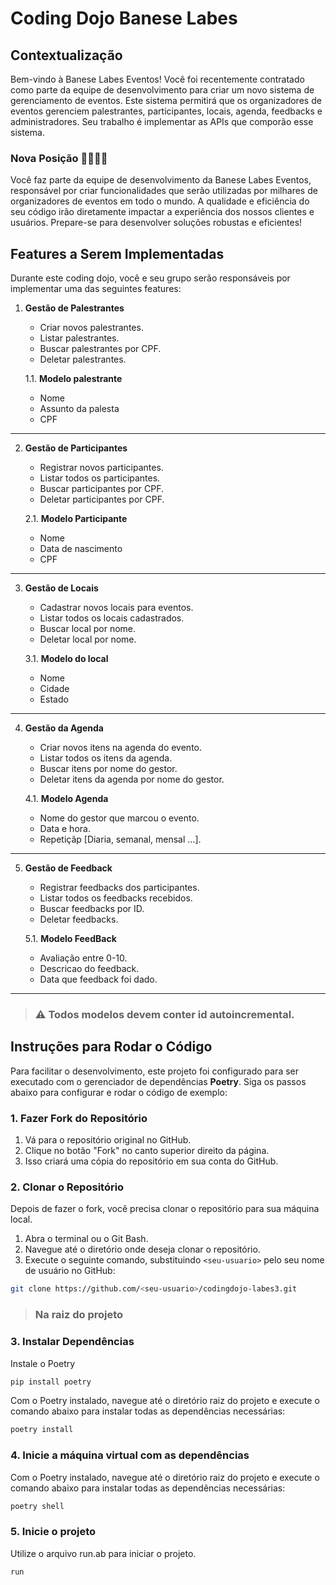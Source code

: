 # Coding Dojo Banese Labes

## Contextualização

Bem-vindo à Banese Labes Eventos! Você foi recentemente contratado como parte da equipe de desenvolvimento para criar um novo sistema de gerenciamento de eventos. Este sistema permitirá que os organizadores de eventos gerenciem palestrantes, participantes, locais, agenda, feedbacks e administradores. Seu trabalho é implementar as APIs que comporão esse sistema.

### Nova Posição 👷‍♂️👷‍♀️

Você faz parte da equipe de desenvolvimento da Banese Labes Eventos, responsável por criar funcionalidades que serão utilizadas por milhares de organizadores de eventos em todo o mundo. A qualidade e eficiência do seu código irão diretamente impactar a experiência dos nossos clientes e usuários. Prepare-se para desenvolver soluções robustas e eficientes!

## Features a Serem Implementadas

Durante este coding dojo, você e seu grupo serão responsáveis por implementar uma das seguintes features:

1. **Gestão de Palestrantes**
   - Criar novos palestrantes.
   - Listar palestrantes.
   - Buscar palestrantes por CPF.
   - Deletar palestrantes.

   1.1. **Modelo palestrante**  
      - Nome
      - Assunto da palesta
      - CPF

---

2. **Gestão de Participantes**
   - Registrar novos participantes.
   - Listar todos os participantes.
   - Buscar participantes por CPF.
   - Deletar participantes por CPF.

   2.1. **Modelo Participante**  
      - Nome
      - Data de nascimento
      - CPF

---

3. **Gestão de Locais**
   - Cadastrar novos locais para eventos.
   - Listar todos os locais cadastrados.
   - Buscar local por nome.
   - Deletar local por nome.

   3.1. **Modelo do local**  
      - Nome
      - Cidade
      - Estado

---

4. **Gestão da Agenda**
   - Criar novos itens na agenda do evento.
   - Listar todos os itens da agenda.
   - Buscar itens por nome do gestor.
   - Deletar itens da agenda por nome do gestor.

   4.1. **Modelo Agenda**  
      - Nome do gestor que marcou o evento.
      - Data e hora.
      - Repetiçãp [Diaria, semanal, mensal ...].

---

5. **Gestão de Feedback**
   - Registrar feedbacks dos participantes.
   - Listar todos os feedbacks recebidos.
   - Buscar feedbacks por ID.
   - Deletar feedbacks.
     
   5.1. **Modelo FeedBack**  
      - Avaliação entre 0-10.
      - Descricao do feedback.
      - Data que feedback foi dado.

---

> ### ⚠️ Todos modelos devem conter id autoincremental.

## Instruções para Rodar o Código

Para facilitar o desenvolvimento, este projeto foi configurado para ser executado com o gerenciador de dependências **Poetry**. Siga os passos abaixo para configurar e rodar o código de exemplo:

### 1. Fazer Fork do Repositório

1. Vá para o repositório original no GitHub.
2. Clique no botão "Fork" no canto superior direito da página.
3. Isso criará uma cópia do repositório em sua conta do GitHub.

### 2. Clonar o Repositório

Depois de fazer o fork, você precisa clonar o repositório para sua máquina local.

1. Abra o terminal ou o Git Bash.
2. Navegue até o diretório onde deseja clonar o repositório.
3. Execute o seguinte comando, substituindo `<seu-usuario>` pelo seu nome de usuário no GitHub:

```bash
git clone https://github.com/<seu-usuario>/codingdojo-labes3.git
```

> ### Na raiz do projeto
### 3. Instalar Dependências

Instale o Poetry

```bash
pip install poetry
```

Com o Poetry instalado, navegue até o diretório raiz do projeto e execute o comando abaixo para instalar todas as dependências necessárias:

```bash
poetry install
```

### 4. Inicie a máquina virtual com as dependências 

Com o Poetry instalado, navegue até o diretório raiz do projeto e execute o comando abaixo para instalar todas as dependências necessárias:

```bash
poetry shell
```

### 5. Inicie o projeto

Utilize o arquivo run.ab para iniciar o projeto.

```bash
run
```
